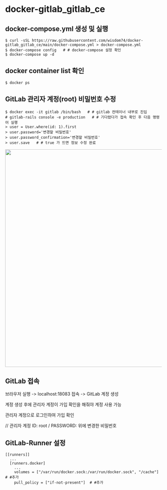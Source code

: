 # docker-gitlab_gitlab_ce

## docker-compose.yml 생성 및 실행
```console
$ curl -sSL https://raw.githubusercontent.com/wisdom74/docker-gitlab_gitlab_ce/main/docker-compose.yml > docker-compose.yml
$ docker-compose config   # # docker-compose 설정 확인
$ docker-compose up -d
```

## docker container list 확인
```console
$ docker ps
```

## GitLab 관리자 계정(root) 비밀번호 수정
```console
$ docker exec -it gitlab /bin/bash   # # gitlab 컨테이너 내부로 진입
# gitlab-rails console -e production   # # 기다렸다가 접속 확인 후 다음 명령어 실행
> user = User.where(id: 1).first
> user.password='변경할 비밀번호'
> user.password_confirmation='변경할 비밀번호'
> user.save   # # true 가 뜨면 정보 수정 완료
```
<img width=700 src="https://user-images.githubusercontent.com/103207010/164251394-464d678f-069f-4c6f-9539-cd898e0b2e22.png">

## GitLab 접속
브라우저 실행 -> localhost:18083 접속 -> GitLab 계정 생성

계정 생성 후에 관리자 계정이 가입 확인을 해줘야 계정 사용 가능

관리자 계정으로 로그인하여 가입 확인

// 관리자 계정 ID: root / PASSWORD: 위에 변경한 비밀번호

## GitLab-Runner 설정
```console
[[runners]]
  ...
  [runners.docker]
    ...
    volumes = ["/var/run/docker.sock:/var/run/docker.sock", "/cache"] # #추가
    pull_policy = ["if-not-present"]  # #추가
```
